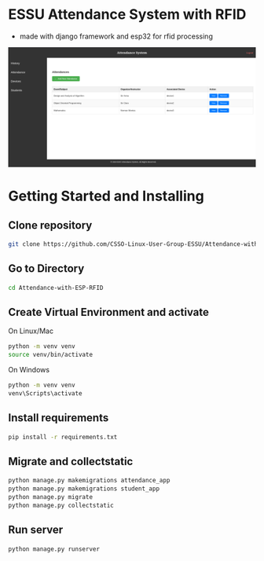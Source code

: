 # ESSU Attendance System with RFID
* made with django framework and esp32 for rfid processing

![alt text](https://github.com/CSSO-Linux-User-Group-ESSU/Attendance-with-ESP-RFID/blob/main/my_page.png?raw=true)

# Getting Started and Installing
## Clone repository

```bash
git clone https://github.com/CSSO-Linux-User-Group-ESSU/Attendance-with-ESP-RFID.git
```
## Go to Directory

```bash
cd Attendance-with-ESP-RFID
```
## Create Virtual Environment and activate

On Linux/Mac
```bash
python -m venv venv
source venv/bin/activate
```
On Windows
```bash
python -m venv venv
venv\Scripts\activate
```
## Install requirements

```bash
pip install -r requirements.txt
```
## Migrate and collectstatic

```bash
python manage.py makemigrations attendance_app
python manage.py makemigrations student_app
python manage.py migrate
python manage.py collectstatic
```

## Run server

```bash
python manage.py runserver
```
